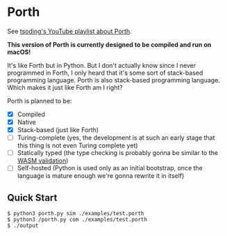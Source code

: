 # Porth

See [tsoding's YouTube playlist about Porth](https://www.youtube.com/playlist?list=PLpM-Dvs8t0VbMZA7wW9aR3EtBqe2kinu4).

**This version of Porth is currently designed to be compiled and run on macOS!**

It's like Forth but in Python. But I don't actually know since I never programmed in Forth, I only heard that it's some sort of stack-based programming language. Porth is also stack-based programming language. Which makes it just like Forth am I right?

Porth is planned to be:
- [x] Compiled
- [x] Native
- [x] Stack-based (just like Forth)
- [ ] Turing-complete (yes, the development is at such an early stage that this thing is not even Turing complete yet)
- [ ] Statically typed (the type checking is probably gonna be similar to the [WASM validation](https://binji.github.io/posts/webassembly-type-checking/))
- [ ] Self-hosted (Python is used only as an initial bootstrap, once the language is mature enough we're gonna rewrite it in itself)

## Quick Start

```console
$ python3 porth.py sim ./examples/test.porth
$ python3 /porth.py com ./examples/test.porth
$ ./output
```
